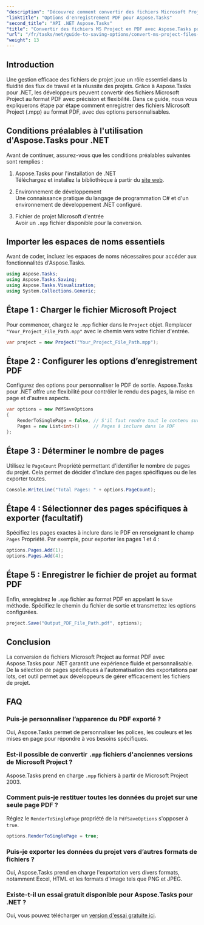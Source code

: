 ```yaml
---
"description": "Découvrez comment convertir des fichiers Microsoft Project (.mpp) en PDF avec Aspose.Tasks pour .NET. Suivez ce guide étape par étape pour personnaliser la sortie PDF, sélectionner des pages spécifiques et automatiser les conversions par lots."
"linktitle": "Options d'enregistrement PDF pour Aspose.Tasks"
"second_title": "API .NET Aspose.Tasks"
"title": "Convertir des fichiers MS Project en PDF avec Aspose.Tasks pour .NET"
"url": "/fr/tasks/net/guide-to-saving-options/convert-ms-project-files-to-pdf/"
"weight": 13
---
```


## Introduction

Une gestion efficace des fichiers de projet joue un rôle essentiel dans la fluidité des flux de travail et la réussite des projets. Grâce à Aspose.Tasks pour .NET, les développeurs peuvent convertir des fichiers Microsoft Project au format PDF avec précision et flexibilité. Dans ce guide, nous vous expliquerons étape par étape comment enregistrer des fichiers Microsoft Project (.mpp) au format PDF, avec des options personnalisables.

## Conditions préalables à l'utilisation d'Aspose.Tasks pour .NET

Avant de continuer, assurez-vous que les conditions préalables suivantes sont remplies :

1. Aspose.Tasks pour l'installation de .NET  
   Téléchargez et installez la bibliothèque à partir du [site web](https://releases.aspose.com/tasks/net/).

2. Environnement de développement  
   Une connaissance pratique du langage de programmation C# et d'un environnement de développement .NET configuré.

3. Fichier de projet Microsoft d'entrée  
   Avoir un `.mpp` fichier disponible pour la conversion.

## Importer les espaces de noms essentiels

Avant de coder, incluez les espaces de noms nécessaires pour accéder aux fonctionnalités d'Aspose.Tasks. 

```csharp
using Aspose.Tasks;
using Aspose.Tasks.Saving;
using Aspose.Tasks.Visualization;
using System.Collections.Generic;
```

## Étape 1 : Charger le fichier Microsoft Project

Pour commencer, chargez le `.mpp` fichier dans le `Project` objet. Remplacer `"Your_Project_File_Path.mpp"` avec le chemin vers votre fichier d'entrée.

```csharp
var project = new Project("Your_Project_File_Path.mpp");
```

## Étape 2 : Configurer les options d’enregistrement PDF

Configurez des options pour personnaliser le PDF de sortie. Aspose.Tasks pour .NET offre une flexibilité pour contrôler le rendu des pages, la mise en page et d'autres aspects.

```csharp
var options = new PdfSaveOptions
{
    RenderToSinglePage = false, // S'il faut rendre tout le contenu sur une seule page
    Pages = new List<int>()     // Pages à inclure dans le PDF
};
```

## Étape 3 : Déterminer le nombre de pages

Utilisez le `PageCount` Propriété permettant d'identifier le nombre de pages du projet. Cela permet de décider d'inclure des pages spécifiques ou de les exporter toutes.

```csharp
Console.WriteLine("Total Pages: " + options.PageCount);
```

## Étape 4 : Sélectionner des pages spécifiques à exporter (facultatif)

Spécifiez les pages exactes à inclure dans le PDF en renseignant le champ `Pages` Propriété. Par exemple, pour exporter les pages 1 et 4 :

```csharp
options.Pages.Add(1);
options.Pages.Add(4);
```

## Étape 5 : Enregistrer le fichier de projet au format PDF

Enfin, enregistrez le `.mpp` fichier au format PDF en appelant le `Save` méthode. Spécifiez le chemin du fichier de sortie et transmettez les options configurées.

```csharp
project.Save("Output_PDF_File_Path.pdf", options);
```

## Conclusion

La conversion de fichiers Microsoft Project au format PDF avec Aspose.Tasks pour .NET garantit une expérience fluide et personnalisable. De la sélection de pages spécifiques à l'automatisation des exportations par lots, cet outil permet aux développeurs de gérer efficacement les fichiers de projet.

## FAQ

### Puis-je personnaliser l’apparence du PDF exporté ?
Oui, Aspose.Tasks permet de personnaliser les polices, les couleurs et les mises en page pour répondre à vos besoins spécifiques.

### Est-il possible de convertir `.mpp` fichiers d'anciennes versions de Microsoft Project ?
Aspose.Tasks prend en charge `.mpp` fichiers à partir de Microsoft Project 2003.

### Comment puis-je restituer toutes les données du projet sur une seule page PDF ?
Réglez le `RenderToSinglePage` propriété de la `PdfSaveOptions` s'opposer à `true`.

```csharp
options.RenderToSinglePage = true;
```

### Puis-je exporter les données du projet vers d’autres formats de fichiers ?
Oui, Aspose.Tasks prend en charge l'exportation vers divers formats, notamment Excel, HTML et les formats d'image tels que PNG et JPEG.

### Existe-t-il un essai gratuit disponible pour Aspose.Tasks pour .NET ?
Oui, vous pouvez télécharger un [version d'essai gratuite ici](https://releases.aspose.com/).